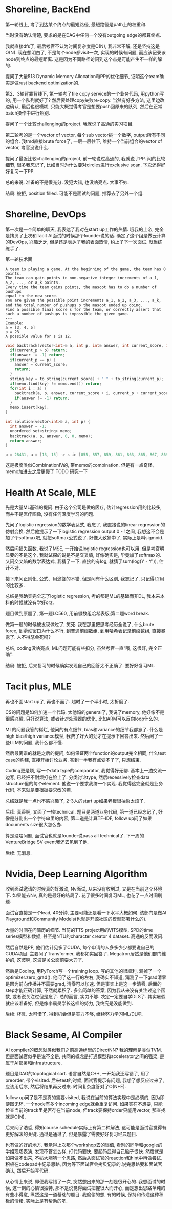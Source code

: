 # Shoreline, BackEnd
第一轮线上, 考了到达某个终点的最短路径, 最短路径是path上的权重和.

当时没有确认清楚, 要求的是在DAG中任何一个没有outgoing edge的都算终点.

我就直接dfs了, 最后考官不认为时间复杂度是O(N), 我非常不解, 还是坚持这是O(N). 现在想明白了, 不是每个node都visit一次, 实现的时候有问题, 而应该记录该node到终点的最短距离. 这是因为不同路径访问到这个点是可能产生不一样的解的.

提问了大量513 Dynamic Memory Allocation和PP的优化细节, 证明这个team确实是做rust backend optimization的.

第2、3轮背靠背线下, 第一轮考了file copy service的一个业务代码, 用python写的, 用一个队列就好了?
然后要处理copy失败re-copy. 当然有好多方法, 这里边改边确认, 最后也很模糊, 只能大概觉得考官是想要push回原来的队列, 然后在正常batch操作中进行甄别.

提问了一个比较challenging的project. 我就说了高通的实习项目.

第二轮考的是一个vector of vector, 每个sub vector挑一个数字, output所有不同的组合. 我tmd直接brute force了, 一层一层往下, 维持一个当前组合的vector of vector, 考官没说什么.

提问了最近比较challenging的project, 前一轮说过高通的, 我就说了PP. 问的比较细节, 很多我忘记了, 比如当时为什么要对circles进行exclusive scan. 下次还得好好复习一下PP.

总的来说, 准备的不是很充分. 没犯大错, 也没啥亮点. 大事不妙.

结局: 被拒, position filled. 可能不是面试的问题, 推荐去了另外一个组.

# Shoreline, DevOps
第一次是一个简单的聊天, 我表达了我对在start up工作的热情. 哦我的上帝, 完全是拷贝了上次和Tacit AI面试的时候那个founder说的话. 确定了这个组是做云计算的DevOps, 兴趣乏乏, 但是还是表达了我的表面热情, 约上了下一次面试. 就当练练手了.

第一轮技术面
```
A team is playing a game. At the beginning of the game, the team has 0 points.
The team can gain points in non-negative integer increments of a_1, a_2, ..., or a_k points.
Every time the team gains points, the mascot has to do a number of pushups
equal to the new score.
You are given the possible point increments a_1, a_2, a_3, ..., a_k,
and the total number of pushups p the mascot ended up doing.
Find a possible final score s for the team, or correctly assert that
such a number of pushups is impossible the given game.
---
Example:
a = [3, 4, 5]
p = 23
A possible value for s is 12.
```
```C++
void backtrack(vector<int>& a, int p, int& answer, int current_score, int current_p, unordered_set<string> memo) {
  if(current_p > p) return;
  if(answer != -1) return;
  if(current_p == p) {
    answer = current_score;
    return;
  }
  string key = to_string(current_score) + " " + to_string(current_p);
  if(memo.find(key) != memo.end()) return;
  for(int i : a) {
    backtrack(a, p, answer, current_score + i, current_p + current_score + i, memo);
    if(answer != -1) return;
  }
  memo.insert(key);
}

int solution(vector<int>& a, int p) {
  int answer = -1;
  unordered_set<string> memo;
  backtrack(a, p, answer, 0, 0, memo);
  return answer;
}

p = 28431, a = [13, 15] -> s in [855, 857, 859, 861, 863, 865, 867, 869, 871, 873, 874, 875, 876, 877, 878, 879, 880, 881, 882, 883, 884, 885, 886, 887, 888, 889, 890, 892, 894, 896, 898, 900, 902, 904, 906, 908, 910, 912, 914]
```
这是极度类似CombinationIV的, 带memo的combination. 但是有一点奇怪, memo加进去之后更慢了 TODO 研究一下

# Health At Scale, MLE
先是大量ML基础的提问. 由于这个公司是做的医疗, 估计regression用的比较多, 而并不是医疗图像, 没有任何深度学习的问题. 

先问了logistic regression的数学表达式, 我忘了, 我直接说的linear regression的仿射变换. 然后他提示了一下logistic regression output 0 - 1之间, 我想这不会是加了个softmax吧, 就把softmax公式说了. 好像大致猜中了, 实际上是叫sigmoid. 

然后问损失函数, 我说了MSE, 一开始说logistic regression也可以用. 但是考官明显要的不是这个, 我就试探的说是不是交叉熵, 好像确实是, 毕竟加了softmax的. 又问交叉熵的数学表达式, 我猜了一下, 直接的有log, 就猜了sum(log(Y - Y')), 估计不对. 

接下来问正则化, 公式、用途答的不错, 但是问有什么区别, 我忘记了, 只记得L2用的比较多.

总结是我确实完全忘了logistic regression, 考的都是ML的基础而非DL, 我本来本科的时候就没有学好orz.

题目做到原题了, 第一题LC560, 用前缀数组哈希表版;第二题word break. 

做第一题的时候被发现做过了, 笑死. 我在那里把思考经历全说了, 什么brute force, 到滑动窗口为什么不行, 到普通前缀数组, 到用哈希表记录前缀数组, 直接暴露了. 人不得瑟会死吗?

总结, coding没啥亮点, ML问题可能有些扣分, 虽然考官一直“哦, 这很好, 完全正确”.

结局: 被拒, 后来复习的时候确实发现自己的回答太不正确了. 要好好复习ML.

# Tacit plus, MLE
再也不面start up了, 再也不面了. 超时了一个半小时, 太折磨了.

CS的问题是如何加速一个代码, 太他妈的general了, 我说了memory, 他好像不是很感兴趣, 只好说算法, 或者针对处理器的优化, 比如ARM可以反向loop什么的. 

ML的问题我答的稀烂, 他问的有点细节, bias和variance的细节我都忘了. 什么是high bias/high variance模型, 我费了好大的劲才在提示下回答出来. 然后问了一些LLM的问题, 我什么都不懂.

然后最离谱的就是之后的提问, 如何保证两个function的output完全相同, 什么test case的构建, 直接开始讨论业务. 答到一半我有点受不了了, 只想结束.

Coding更是烦, 写一个data type的comparator, 我觉得好无聊. 基本上一边交流一边写, 已经把不耐烦打在脸上了. 分类讨论type, 然后recessively检查data structure里的每个element. 他说一个要求我挤一个实现. 我觉得这完全就是业务代码, 本来就是要根据要求改的嘛.

总结就是我一点也不感兴趣了, 2-3人的start up如果老板很抽象太烦了.

后续: 真香啊, 又面了一轮technical. 题目是两道业务代码, 第一道已经忘记了, 好像是分割出一个字符串里的内容; 第二道是计算TF-IDF, follow up问了如果documents size很大怎么办.

算是没啥问题, 面试官也就是founder说pass all technical了. 下一周的VentureBridge SV event我还去见到了他. 

后续: 无消息.

# Nvidia, Deep Learning Algorithm
收到面试邀请的时候真的好激动, Nv面试, 从来没有收到过, 又是在当前这个环境下. 如果能去Nv, 真的是最好的结局了. 花了很多时间复习ML, 也花了一点时间刷题.

面试官直接是一个lead, 40分钟, 主要可能还是看一下水平大概如何. 该部门是做AI Playground和Community Models(也就是开源社区的模型部署什么的). 

大量的时间在问简历的细节. 当前的TTS project用的VITS模型, SPD的time series模型和数据, 甚至是NTU的character creator 4 dataset. 高通的反而没问.

然后自然是PP, 他们估计见多了CUDA, 每个申请的人多多少少都要说自己的CUDA项目. 主要问了Transformer, 我都如实回答了. Megatron居然是他们部门维护的, 这波啊, 这波是关公面前耍大刀了.

然后是Coding, 用PyTorch写一个training loop. 写的其他的很顺利, 漏掉了一个optimizer.zero_grad(). 他问了这一行的左右, 我确实不知道, 猜测了一下grad清零是因为前向传播并不需要grad, 清零可以加速. 但是事实上是这一步清零, 后面的step才能正确计算, 不然就累积了. 多么简单的答案, 因为我从来没有关注过这个函数, 或者说关注过但是忘了. 总的而言, 实力不够. 决定一定要自学DLS了. 其实暑假就应该准备好, 但是像李晨昊学长这样的努力, 我终究是没能做到.

后续: 杯具. 太可惜了, 得到机会但是实力不够, 继续努力学习ML/DL吧.

# Black Sesame, AI Compiler
AI compiler的概念就类似我们之前高通组里的DirectNN? 我的理解是类似TVM. 但是面试官似乎是说不全是, 共同的概念是打通模型和accelerator之间的强梁, 是属于AI部署和infrastructure.

题目是DAG的topological sort. 语言自然是C++, 一开始我还写错了, 用了preorder, 带个visited. 后来test的时候, 面试官提示有问题, 我想了想反应过来了, 应该用后序, 然后将结果再反过来. 时间复杂度答对了O(N+E).

follow up问了是不是真的需要visited, 我说在当前的算法实现中是必须的, 因为即便图无环, 一个node有多个incoming edge就会重复访问. 如果实在不想要, 只能检查当前的track里是否存在当前node, 但track要保持order只能用vector, 那查找就是O(N).

后来问了浩哲, 得知course schedule实际上有第二种解法, 这可能是面试官觉得有更好解法的关键. 通过是通过了, 但是暴露了需要好好复习经典题目.

也有做的好的地方. 我觉得上次那个workshop去的很值, 看别的同学和google的学姐现场表演, 发现不管怎么样, 打代码要快, 要起码显得自己脑子很快. 然后就是如果做不出来, 不妨大胆猜一个思路, 然后从面试官的reaction和hint中再做尝试. 积极在codepad中记录思路, 因为等下面试官会拷贝记录的.说完思路要和面试官确认, 然后开始写代码.

从心情上来说, 即便我写错了一次, 突然想出来的那一刻是很开心的. 我想面试的时候, 这一刻的心情很独特, 那不是说觉得面试把握很大而开心, 而是想出思路单纯的有些小得意, 纵然这是一道基础的题目. 我偷偷的想, 有的时候, 保持和传递这种积极的情绪, 实际上是有帮助的吧. 